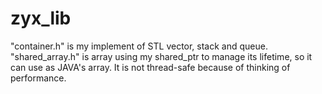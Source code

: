 # zyx_lib

"container.h" is my implement of STL vector, stack and queue.
"shared_array.h" is array using my shared_ptr to manage its lifetime, so it can use as JAVA's array. It is not thread-safe because of thinking of performance.
